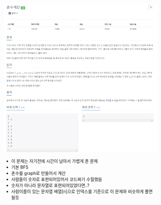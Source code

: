 ![img.png](image/촌수계산.png)

- 이 문제는 자기전에 시간이 남아서 가볍게 푼 문제
- 기본 BFS
- 촌수를 graph로 만들어서 계산
- 사람들이 숫자로 표현되어있어서 코드짜기 수월했음
- 숫자가 아니라 문자열로 표현되어있었다면..? 
- 사람이름이 있는 문자열 배열[n]으로  인덱스를 기준으로 이 문제와 비슷하게 풀면 될듯